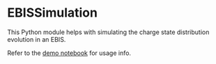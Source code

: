 # EBISSimulation

This Python module helps with simulating the charge state distribution evolution in an EBIS.

Refer to the [demo notebook](demo.ipynb) for usage info.